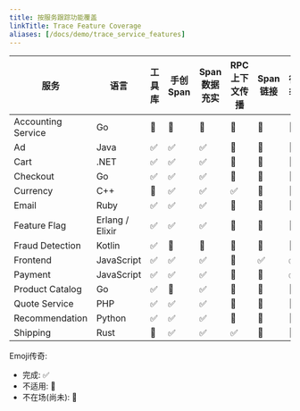 ```yaml
---
title: 按服务跟踪功能覆盖
linkTitle: Trace Feature Coverage
aliases: [/docs/demo/trace_service_features]
---
```


| 服务               | 语言            | 工具库 | 手创Span | Span数据充实 | RPC上下文传播 | Span链接 | 行李 | 资源发现 |
| ------------------ | --------------- | ------ | -------- | ------------ | ------------- | -------- | ---- | -------- |
| Accounting Service | Go              | 🚧      | 🚧        | 🚧            | 🚧             | 🚧        | 🚧    | ✅        |
| Ad                 | Java            | ✅      | ✅        | ✅            | 🔕             | 🔕        | 🔕    | 🚧        |
| Cart               | .NET            | ✅      | ✅        | ✅            | 🔕             | 🔕        | 🔕    | ✅        |
| Checkout           | Go              | ✅      | ✅        | ✅            | 🔕             | 🔕        | 🔕    | ✅        |
| Currency           | C++             | 🔕      | ✅        | ✅            | ✅             | 🔕        | 🔕    | 🚧        |
| Email              | Ruby            | ✅      | ✅        | ✅            | 🔕             | 🔕        | 🔕    | 🚧        |
| Feature Flag       | Erlang / Elixir | ✅      | ✅        | ✅            | 🔕             | 🔕        | 🔕    | 🚧        |
| Fraud Detection    | Kotlin          | ✅      | 🚧        | 🚧            | 🚧             | 🚧        | 🚧    | 🚧        |
| Frontend           | JavaScript      | ✅      | ✅        | ✅            | 🔕             | ✅        | ✅    | ✅        |
| Payment            | JavaScript      | ✅      | ✅        | ✅            | 🔕             | 🔕        | ✅    | ✅        |
| Product Catalog    | Go              | ✅      | 🔕        | ✅            | 🔕             | 🔕        | 🔕    | 🚧        |
| Quote Service      | PHP             | ✅      | ✅        | ✅            | 🔕             | 🔕        | 🔕    | 🚧        |
| Recommendation     | Python          | ✅      | ✅        | ✅            | 🔕             | 🔕        | 🔕    | 🚧        |
| Shipping           | Rust            | 🔕      | ✅        | ✅            | ✅             | 🔕        | 🔕    | 🚧        |

Emoji传奇:

- 完成: ✅
- 不适用: 🔕
- 不在场(尚未): 🚧
